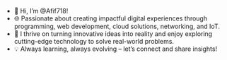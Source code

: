- 👋 Hi, I’m @Afif718!
- 🌐 Passionate about creating impactful digital experiences through programming, web development, cloud solutions, networking, and IoT.
- 🚀 I thrive on turning innovative ideas into reality and enjoy exploring cutting-edge technology to solve real-world problems.
- 💡 Always learning, always evolving – let’s connect and share insights!



